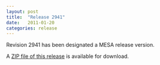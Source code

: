 ```yaml
---
layout: post
title:  "Release 2941"
date:   2011-01-20
categories: release
---
```


Revision 2941 has been designated a MESA release version.


A [ZIP file of this release][zip] is available for download.

[zip]:http://sourceforge.net/projects/mesa/files/releases/mesa-r2941.zip/download

